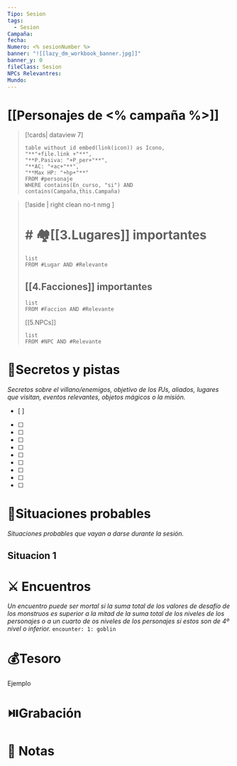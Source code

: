 ```yaml
---
Tipo: Sesion
tags:
  - Sesion
Campaña: 
fecha: 
Numero: <% sesionNumber %>
banner: "![[lazy_dm_workbook_banner.jpg]]"
banner_y: 0
fileClass: Sesion
NPCs Relevantres: 
Mundo: 
---
```

# [[Personajes de <% campaña %>]]
>[!cards| dataview 7]
>```dataview
>table without id embed(link(icon)) as Icono,
>"**"+file.link +"**",
>"**P.Pasiva: "+P_per+"**",
>"**AC: "+ac+"**",
>"**Max HP: "+hp+"**"
>FROM #personaje
>WHERE contains(En_curso, "si") AND contains(Campaña,this.Campaña)
>```




>[!aside | right clean no-t nmg ]
># # 🏘️[[3.Lugares]] importantes
>```dataview
>list 
>FROM #Lugar AND #Relevante
>```
> ## [[4.Facciones]] importantes
>```dataview
>list 
>FROM #Faccion AND #Relevante
>```
> [[5.NPCs]]
>```dataview
>list 
>FROM #NPC AND #Relevante
>```
# 🔐Secretos y pistas
*Secretos sobre el villano/enemigos, objetivo de los PJs, aliados, lugares que visitan, eventos relevantes, objetos mágicos o la misión.*
- [ ] 
- [ ] 
- [ ] 
- [ ] 
- [ ] 
- [ ] 
- [ ] 
- [ ] 
- [ ] 
- [ ] 

# 🎥Situaciones probables
*Situaciones probables que vayan a darse durante la sesión.*
## Situacion 1


# ⚔️ Encuentros
*Un encuentro puede ser mortal si la suma total de los valores de desafío de los monstruos es superior a la mitad de la suma total de los niveles de los personajes o a un cuarto de os niveles de los personajes si estos son de 4º nivel o inferior.*
`encounter: 1: goblin`
# 💰Tesoro
Ejemplo
# ⏯️Grabación



# 📝 Notas